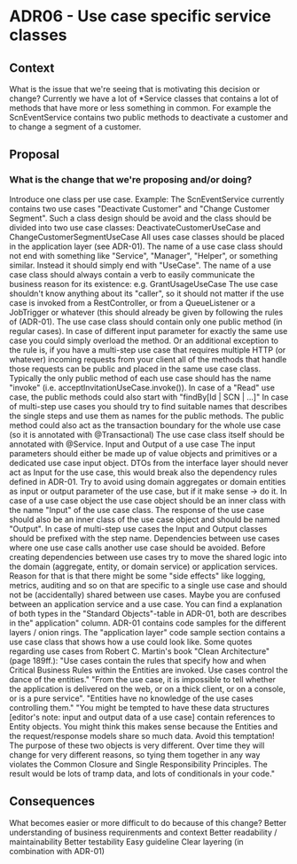 # ADR06 - Use case specific service classes
## Context
What is the issue that we're seeing that is motivating this decision or change?
Currently we have a lot of *Service classes that contains a lot of methods that have more or less something in common. For example the ScnEventService contains two public methods to deactivate a customer and to change a segment of a customer.
## Proposal
### What is the change that we're proposing and/or doing?
Introduce one class per use case.
Example: The ScnEventService currently contains two use cases "Deactivate Customer" and "Change Customer Segment".  Such a class design should be avoid and the class should be divided into two use case classes: DeactivateCustomerUseCase and ChangeCustomerSegmentUseCase
All uses case classes should be placed in the application layer (see ADR-01).
The name of a use case class should not end with something like "Service", "Manager", "Helper", or something similar. Instead it should simply end with "UseCase".
The name of a use case class should always contain a verb to easily communicate the business reason for its existence: e.g. GrantUsageUseCase
The use case shouldn't know anything about its "caller", so it should not matter if the use case is invoked from a RestController, or from a QueueListener or a JobTrigger or whatever (this should already be given by following the rules of (ADR-01).
The use case class should contain only one public method (in regular cases). In case of different input parameter for exactly the same use case you could simply overload the method. Or an additional exception to the rule is, if you have a multi-step use case that requires multiple HTTP (or whatever) incoming requests from your client all of the methods that handle those requests can be public and placed in the same use case class.
Typically the only public method of each use case should has the name "invoke" (i.e. acceptInvitationUseCase.invoke()).
In case of a "Read" use case, the public methods could also start with "findBy[Id | SCN | ...]"
In case of multi-step use cases you should try to find suitable names that describes the single steps and use them as names for the public methods.
The public method could also act as the transaction boundary for the whole use case (so it is annotated with @Transactional)
The use case class itself should be annotated with @Service.
Input and Output of a use case
The input parameters should either be made up of value objects and primitives or a dedicated use case input object. DTOs from the interface layer should never act as Input for the use case, this would break also the dependency rules defined in ADR-01.
Try to avoid using domain aggregates or domain entities as input or output parameter of the use case, but if it make sense → do it.
In case of a use case object the use case object should be an inner class with the name "Input" of the use case class. The response of the use case should also be an inner class of the use case object and should be named "Output". In case of multi-step use cases the Input and Output classes should be prefixed with the step name.
Dependencies between use cases where one use case calls another use case should be avoided. Before creating dependencies between use cases try to move the shared logic into the domain (aggregate, entity, or domain service) or application services. Reason for that is that there might be some "side effects" like logging, metrics, auditing and so on that are specific to a single use case and should not be (accidentally) shared between use cases.
Maybe you are confused between an application service and a use case. You can find a explanation of both types in the "Standard Objects"-table in ADR-01, both are describes in the" application" column.
ADR-01 contains code samples for the different layers / onion rings. The "application layer" code sample section contains a use case class that shows how a use could look like.
Some quotes regarding use cases from Robert C. Martin's book "Clean Architecture" (page 189ff.):
"Use cases contain the rules that specify how and when Critical Business Rules within the Entities are invoked. Use cases control the dance of the entities."
"From the use case, it is impossible to tell whether the application is delivered on the web, or on a thick client, or on a console, or is a pure service".
"Entities have no knowledge of the use cases controlling them."
"You might be tempted to have these data structures [editor's note: input and output data of a use case] contain references to Entity objects. You might think this makes sense because the Entities and the request/response models share so much data. Avoid this temptation! The purpose of these two objects is very different. Over time they will change for very different reasons, so tying them together in any way violates the Common Closure and Single Responsibility Principles. The result would be lots of tramp data, and lots of conditionals in your code."
## Consequences
What becomes easier or more difficult to do because of this change?
Better understanding of business requirenments and context
Better readability / maintainability
Better testability
Easy guideline
Clear layering (in combination with ADR-01)